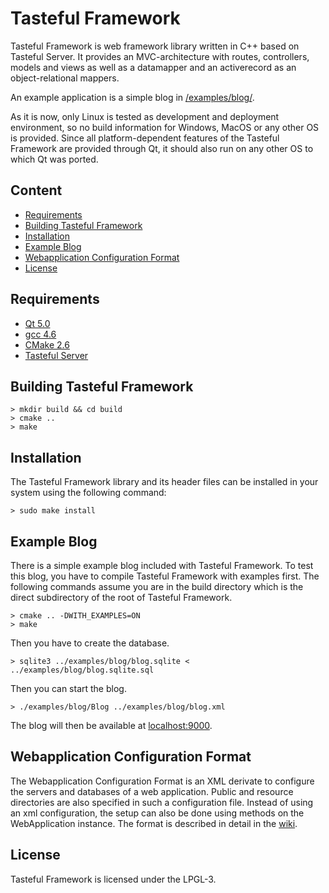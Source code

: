 Tasteful Framework
============

Tasteful Framework is web framework library written in C++ based on Tasteful Server.
It provides an MVC-architecture with routes, controllers, models and views as well as a datamapper and an activerecord as an object-relational mappers.

An example application is a simple blog in [/examples/blog/](https://github.com/scheibel/tasteful-framework/tree/master/examples/blog).

As it is now, only Linux is tested as development and deployment environment, so no build information for Windows, MacOS or any other OS is provided.
Since all platform-dependent features of the Tasteful Framework are provided through Qt, it should also run on any other OS to which Qt was ported.

Content
------------

 * [Requirements](#requirements)
 * [Building Tasteful Framework](#building-tasteful-framework)
 * [Installation](#installation)
 * [Example Blog](#example-blog)
 * [Webapplication Configuration Format](#webapplication-configuration-format)
 * [License](#license)

Requirements
---------------------

 * [Qt 5.0](http://qt.nokia.com/)
 * [gcc 4.6](http://gcc.gnu.org/)
 * [CMake 2.6](http://www.cmake.org/)
 * [Tasteful Server](https://github.com/scheibel/tasteful-server)

Building Tasteful Framework
------------------------------------------

    > mkdir build && cd build
    > cmake ..
    > make

Installation
----------------

The Tasteful Framework library and its header files can be installed in your system using the following command:

    > sudo make install

Example Blog
---------------------------------

There is a simple example blog included with Tasteful Framework.
To test this blog, you have to compile Tasteful Framework with examples first.
The following commands assume you are in the build directory which is the direct subdirectory of the root of Tasteful Framework.

    > cmake .. -DWITH_EXAMPLES=ON
    > make

Then you have to create the database.

    > sqlite3 ../examples/blog/blog.sqlite < ../examples/blog/blog.sqlite.sql

Then you can start the blog.

    > ./examples/blog/Blog ../examples/blog/blog.xml

The blog will then be available at [localhost:9000](http://localhost:9000).

Webapplication Configuration Format
-----------------------------------

The Webapplication Configuration Format is an XML derivate to configure the servers and databases of a web application.
Public and resource directories are also specified in such a configuration file.
Instead of using an xml configuration, the setup can also be done using methods on the WebApplication instance.
The format is described in detail in the [wiki](https://github.com/scheibel/tasteful-framework/wiki/Webapplication-Configuration-Format).

License
-----------

Tasteful Framework is licensed under the LPGL-3.
